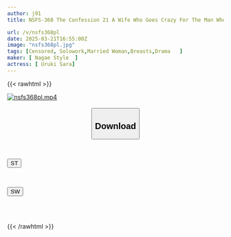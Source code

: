 ```yaml
---
author: j91
title: NSFS-368 The Confession 21 A Wife Who Goes Crazy For The Man Who Raped Her Sarara Uruki

url: /v/nsfs368pl
date: 2025-03-21T16:55:00Z
image: "nsfs368pl.jpg"
tags: [Censored, Solowork,Married Woman,Breasts,Drama	]
maker: [ Nagae Style  ]
actress: [ Uruki Sara]
---
```



{{< rawhtml >}}

<div class="video" data-videoid="4Ak9zdbv1xFKPpm">
    <a href="javascript:;">
        <img src="/v/nsfs368pl/nsfs368pl.jpg" width="WIDTH" height="HEIGHT" alt="nsfs368pl.mp4" loading="lazy">
    </a>
</div>

<script type="text/javascript" src="https://j91.asia/asset/on-demand-st.js"></script>

<br>
  <link rel="stylesheet" href="https://j91.asia/asset/bs5.css">
  
  <center>
  <button class="btn btn-primary" type="button" data-bs-toggle="collapse" data-bs-target=".multi-collapse" aria-expanded="false" aria-controls="multiCollapseExample1 multiCollapseExample2"><h2>Download</h2></button></center>
</p>
<div class="row">
  <div class="col">
    <div class="collapse multi-collapse" id="multiCollapseExample1">
      <div class="card card-body">
	      	      <br>
<div class="buttons">  
<p><a href="/v/nsfs368pl/st.html" target="_blank"><button class="btn-hover color-3"><i class="fa fa-download"></i> ST</button></a></p></div>
    </div>
  </div>
</div>
  <div class="col">
    <div class="collapse multi-collapse" id="multiCollapseExample2">
      <div class="card card-body">
	      <br>
<div class="buttons">
<p><a href="/v/nsfs368pl/sw.html" target="_blank"><button class="btn-hover color-2"><i class="fa fa-download"></i> SW</button></a></p></div>
<br><br>
      </div>
    </div>
  </div>
</div>

{{< /rawhtml >}}